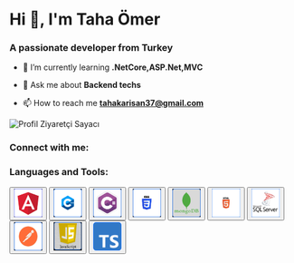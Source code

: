 <h1 align="left">Hi 👋, I'm Taha Ömer</h1>
<h3 align="left">A passionate developer from Turkey</h3>

- 🌱 I’m currently learning **.NetCore,ASP.Net,MVC**

- 💬 Ask me about **Backend techs**

- 📫 How to reach me **tahakarisan37@gmail.com**

![Profil Ziyaretçi Sayacı](https://komarev.com/ghpvc/?username=tahakarisan&color=red)

<h3 align="left">Connect with me:</h3>
<h3 align="left">Languages and Tools:</h3>
<p align="left">
  <button href="https://git-scm.com/" target="_blank" rel="noreferrer" class="icon-button">
         <img src="https://github.com/tahakarisan/tahakarisan/blob/main/Untitled.png" alt="Angular" width="50" height="50">
  </button>
  <button href="https://git-scm.com/" target="_blank" rel="noreferrer" class="icon-button">
    <img src="https://github.com/tahakarisan/tahakarisan/blob/main/cpp.png" alt="C++" width="50" height="50">
   </button>
   <button href="https://git-scm.com/" target="_blank" rel="noreferrer" class="icon-button">
     <img src="https://github.com/tahakarisan/tahakarisan/blob/main/githubc%23.png" alt="C#" width="50" height="50">
   </button>
   <button href="https://git-scm.com/" target="_blank" rel="noreferrer" class="icon-button">
     <img src="https://github.com/tahakarisan/tahakarisan/blob/main/css.png" alt="CSS" width="50" height="50">
   </button>
   <button href="https://git-scm.com/" target="_blank" rel="noreferrer" class="icon-button">
     <img src="https://github.com/tahakarisan/tahakarisan/blob/main/mongo.png" alt="MongoDB" width="50" height="50">
   </button>
   <button href="https://git-scm.com/" target="_blank" rel="noreferrer" class="icon-button">
     <img src="https://github.com/tahakarisan/tahakarisan/blob/main/html-5.png" alt="HTML5" width="50" height="50">
   </button>
   <button href="https://git-scm.com/" target="_blank" rel="noreferrer" class="icon-button">
     <img src="https://github.com/tahakarisan/tahakarisan/blob/main/ms-sql.png" alt="MSSQL" width="50" height="50">
   </button>
   <button href="https://git-scm.com/" target="_blank" rel="noreferrer" class="icon-button">
     <img src="https://github.com/tahakarisan/tahakarisan/blob/main/Untitled (1).png" alt="Postman" width="50" height="50">
   </button>
   <button href="https://git-scm.com/" target="_blank" rel="noreferrer" class="icon-button">
     <img src="https://github.com/tahakarisan/tahakarisan/blob/main/javascr.png" alt="JavaScript" width="50" height="50">
   </button>
   <button href="https://git-scm.com/" target="_blank" rel="noreferrer" class="icon-button">
     <img src="https://github.com/tahakarisan/tahakarisan/blob/main/Typescript.svg 1.png" alt="TypeScript" width="50" height="50">
   </button>
</p>
